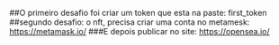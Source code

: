 ##O primeiro desafio foi criar um token que esta na paste: first_token
##segundo desafio: o nft, precisa criar uma conta no metamesk:
https://metamask.io/
###E depois publicar no site:
https://opensea.io/
